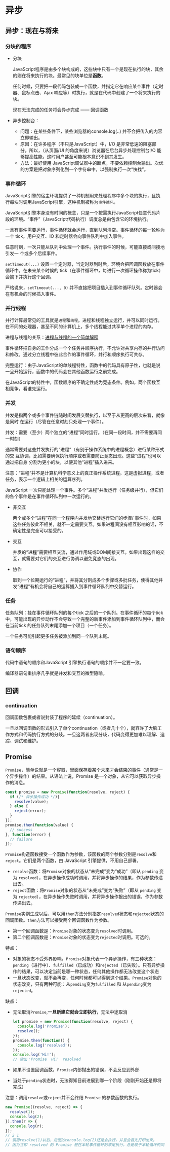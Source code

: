 # 异步

## 异步：现在与将来

### 分块的程序

+ 分块

  JavaScript程序是由多个块构成的，这些块中只有一个是现在执行的块，其余的则在将来执行的块。最常见的块单位是**函数**。

  任何时候，只要把一段代码包装成一个函数，并指定它在响应某个事件（定时器、鼠标点击、Ajax 响应等）时执行，就是在代码中创建了一个将来执行的块。

  现在无法完成的任务将会异步完成 —— 回调函数

+ 异步控制台：
  + 问题：在某些条件下，某些浏览器的console.log(..) 并不会把传入的内容立即输出。
  + 原因：在许多程序（不只是JavaScript）中，I/O 是非常低速的阻塞部分。所以，（从页面/UI 的角度来说）浏览器在后台异步处理控制台I/O 能够提高性能，这时用户甚至可能根本意识不到其发生。
  + 方法：最好使用 JavaScript调试器中的断点，不要依赖控制台输出。次优的方案是把对象序列化到一个字符串中，以强制执行一次“快找”。

### 事件循环

JavaScript引擎的宿主环境提供了一种机制用来处理程序中多个块的执行，且执行每块时调用JavaScript引擎，这种机制被称为`事件循环`。

JavaScript引擎本身没有时间的概念，只是一个按需执行JavaScript任意代码片段的环境。“事件”（JavaScript代码执行）调度总是由包含它的环境执行。

一旦有事件需要运行，事件循环就会运行，直到队列清空。事件循环的每一轮称为一个
tick。用户交互、IO 和定时器会向事件队列中加入事件。

任意时刻，一次只能从队列中处理一个事件。执行事件的时候，可能直接或间接地引发一
个或多个后续事件。

`setTimeout(...)` 设置一个定时器，当定时器到时后，环境会把回调函数放在事件循环中。在未来某个时候的 tick（在事件循环中，每进行一次循环操作称为tick） 会摘下并执行这个回调。

严格说来，`setTimeout(..., 0)` 并不直接把项目插入到事件循环队列。定时器会在有机会的时候插入事件。

### 并行线程

并行计算最常见的工具就是`进程`和`线程`。进程和线程独立运行，并可以同时运行。在不同的处理器，甚至不同的计算机上，多个线程能过共享单个进程的内存。

进程与线程的关系：[进程与线程的一个简单解释](http://www.ruanyifeng.com/blog/2013/04/processes_and_threads.html)

事件循环把自身的工作分成一个个任务并顺序执行，不允许对共享内存的并行访问和修改。通过分立线程中彼此合作的事件循环，并行和顺序执行可共存。

完整运行：由于JavaScript的单线程特性，函数中的代码具有原子性，也就是说一旦开始运行，函数中的代码会在其他函数运行之前完成。

在JavaScript的特性中，函数顺序的不确定性成为竞态条件。例如，两个函数互相竞争，看谁先运行。

### 并发

并发是指两个或多个事件链随时间发展交替执行，以至于从更高的层次来看，就像是同时
在运行（尽管在任意时刻只处理一个事件）。

并发：需要（至少）两个独立的“进程”同时运行。（在同一段时间，并不需要再同一时刻）

通常需要对这些并发执行的“进程”（有别于操作系统中的进程概念）进行某种形式的交
互协调，比如需要确保执行顺序或者需要防止竞态出现。这些“进程”也可以通过把自身
分割为更小的块，以便其他“进程”插入进来。

注意：“进程”并不是计算机科学意义上的真正操作系统进程。这是虚拟进程，或者任务，表示一个逻辑上相关的运算序列。

JavaScript 一次只能处理一个事件。多个“进程”并发运行（任务级并行），但它们的各个事件是在事件循环队列中一次运行的。

+ 非交互
  
  两个或多个“进程”在同一个程序内并发地交替运行它们的步骤/ 事件时，如果这些任务彼此不相关，就不一定需要交互。如果进程间没有相互影响的话，不确定性是完全可以接受的。

+ 交互
  
  并发的“进程”需要相互交流，通过作用域或DOM间接交互。如果出现这样的交互，就需要对它们的交互进行协调以避免竞态的出现。

+ 协作

  取到一个长期运行的“进程”，并将其分割成多个步骤或多批任务，使得其他并发“进程”有机会将自己的运算插入到事件循环队列中交替运行。

### 任务

任务队列：挂在事件循环队列的每个tick 之后的一个队列。在事件循环的每个tick 中，可能出现的异步动作不会导致一个完整的新事件添加到事件循环队列中，而会在当前tick 的任务队列末尾添加一个项目（一个任务）。

一个任务可能引起更多任务被添加到同一个队列末尾。

### 语句顺序

代码中语句的顺序和JavaScript 引擎执行语句的顺序并不一定要一致。

编译器语句重排序几乎就是并发和交互的微型隐喻。

## 回调

### continuation

回调函数包裹或者说封装了程序的延续（continuation）。

一旦以回调函数的形式引入了单个continuation（或者几十个），就容许了大脑工作方式和代码执行方式的分歧。一旦这两者出现分歧，代码变得更加难以理解、追踪、调试和维护。

## Promise

`Promise`，简单说就是一个容器，里面保存着某个未来才会结束的事件（通常是一个异步操作）的结果。从语法上说，Promise 是一个对象，从它可以获取异步操作的消息。

``` javascript
const promise = new Promise(function(resolve, reject) {
  if (/* 异步操作成功 */){
    resolve(value);
  } else {
    reject(error);
  }
});
promise.then(function(value) {
  // success
}, function(error) {
  // failure
});
```

`Promise`构造函数接受一个函数作为参数，该函数的两个参数分别是`resolve`和`reject`。它们是两个函数，由 JavaScript 引擎提供，不用自己部署。

+ `resolve`函数：将`Promise`对象的状态从“未完成”变为“成功”（即从 `pending` 变为 `resolved`），在异步操作成功时调用，并将异步操作的结果，作为参数传递出去。
+ `reject`函数：将`Promise`对象的状态从“未完成”变为“失败”（即从 `pending` 变为 `rejected`），在异步操作失败时调用，并将异步操作报出的错误，作为参数传递出去。

`Promise`实例生成以后，可以用`then`方法分别指定`resolved`状态和`rejected`状态的回调函数。`then`方法可以接受两个回调函数作为参数。

+ 第一个回调函数是：`Promise`对象的状态变为`resolved`时调用。
+ 第二个回调函数是：`Promise`对象的状态变为`rejected`时调用。可选的。

特点：

+ 对象的状态不受外界影响。`Promise`对象代表一个异步操作，有三种状态：`pending`（进行中）、`fulfilled`（已成功）和`rejected`（已失败）。只有异步操作的结果，可以决定当前是哪一种状态，任何其他操作都无法改变这个状态
+ 一旦状态改变，就不会再变，任何时候都可以得到这个结果。`Promise`对象的状态改变，只有两种可能：从`pending`变为`fulfilled` 和 从`pending`变为`rejected`。

缺点：

+ 无法取消`Promise`,**一旦新建它就会立即执行**，无法中途取消
  
  ``` javascript
  let promise = new Promise(function(resolve, reject) {
    console.log('Promise');
    resolve();
  });
  promise.then(function() {
    console.log('resolved');
  });
  console.log('Hi!');
  // 输出：Promise  Hi!  resolved
  ```

+ 如果不设置回调函数，`Promise`内部抛出的错误，不会反应到外部
+ 当处于`pending`状态时，无法得知目前进展到哪一个阶段（刚刚开始还是即将完成）

注意：调用`resolve`或`reject`并不会终结 `Promise` 的参数函数的执行。

``` javascript
new Promise((resolve, reject) => {
  resolve(1);
  console.log(2);
}).then(r => {
  console.log(r);
});
// 2 1
// 调用resolve(1)以后，后面的console.log(2)还是会执行，并且会首先打印出来。
// 因为立即 resolved 的 Promise 是在本轮事件循环的末尾执行，总是晚于本轮循环的同步任务。
```
